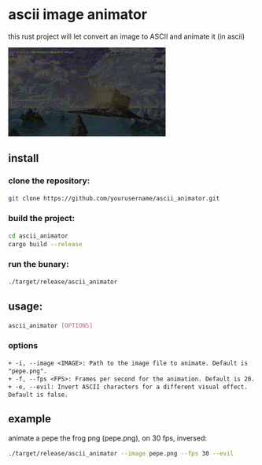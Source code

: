# ascii image animator

this rust project will let convert an image to ASCII and animate it (in ascii)

![gif](https://github.com/casiojapi/ascii-img-animate/blob/master/pepe.gif)


## install

### clone the repository:

```bash
git clone https://github.com/yourusername/ascii_animator.git
```

### build the project:

```bash 
cd ascii_animator
cargo build --release
```


### run the bunary:
```bash
./target/release/ascii_animator
```


## usage:
```bash
ascii_animator [OPTIONS]
```

### options
    + -i, --image <IMAGE>: Path to the image file to animate. Default is "pepe.png".
    + -f, --fps <FPS>: Frames per second for the animation. Default is 20.
    + -e, --evil: Invert ASCII characters for a different visual effect. Default is false.

## example
animate a pepe the frog png (pepe.png), on 30 fps, inversed:
```bash
./target/release/ascii_animator --image pepe.png --fps 30 --evil
```
